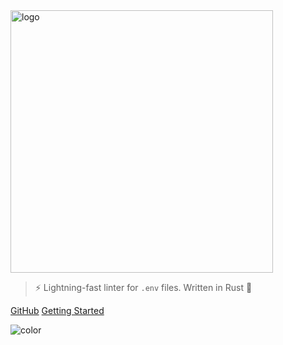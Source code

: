 <img alt="logo" width="420" src="_assets/logo.svg?sanitize=true">

> ⚡️ Lightning-fast linter for <code>.env</code> files. Written in Rust 🦀

[GitHub](https://github.com/dotenv-linter/dotenv-linter)
[Getting Started](#dotenv-linter)

![color](#f7f7ee)
